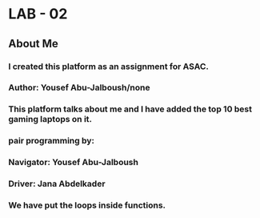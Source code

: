 # LAB - 02

## About Me

### I created this platform as an assignment for ASAC.

### Author: Yousef Abu-Jalboush/none

### This platform talks about me and I have added the top 10 best gaming laptops on it.

### pair programming by:
### Navigator: Yousef Abu-Jalboush
### Driver: Jana Abdelkader

### We have put the loops inside functions. 